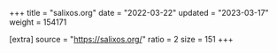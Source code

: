 +++
title = "salixos.org"
date = "2022-03-22"
updated = "2023-03-17"
weight = 154171

[extra]
source = "https://salixos.org/"
ratio = 2
size = 151
+++
